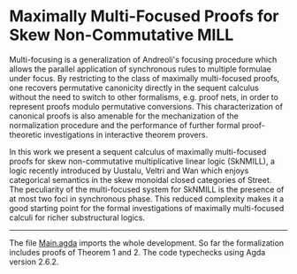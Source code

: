 # Maximally Multi-Focused Proofs for Skew Non-Commutative MILL

  Multi-focusing is a generalization of Andreoli's focusing procedure which allows the parallel application of synchronous rules to multiple formulae under focus. By restricting to the class of maximally multi-focused proofs, one recovers permutative canonicity directly in the sequent calculus without the need to switch to other formalisms, e.g. proof nets, in order to  represent proofs modulo permutative conversions. This characterization of canonical proofs is also amenable for the mechanization of the normalization procedure and the performance of further formal proof-theoretic investigations in interactive theorem provers.

  In this work we present a sequent calculus of maximally multi-focused proofs for skew non-commutative multiplicative linear logic (SkNMILL), a logic recently introduced by Uustalu, Veltri and Wan which enjoys categorical semantics in the skew monoidal closed categories of Street. The peculiarity of the multi-focused system for SkNMILL is the presence of at most two foci in synchronous phase. This reduced complexity makes it a good starting point for the formal investigations of maximally multi-focused calculi for richer substructural logics.

---

The file [Main.agda](https://github.com/niccoloveltri/multifocus-sknmill/blob/main/code/Main.agda) imports the whole development.
So far the formalization includes proofs of Theorem 1 and 2.
The code typechecks using Agda version 2.6.2.

